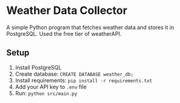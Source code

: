 # Weather Data Collector

A simple Python program that fetches weather data and stores it in PostgreSQL.
Used the free tier of weatherAPI.


## Setup
1. Install PostgreSQL
2. Create database: `CREATE DATABASE weather_db;`
3. Install requirements: `pip install -r requirements.txt`
4. Add your API key to `.env` file
5. Run: `python src/main.py`